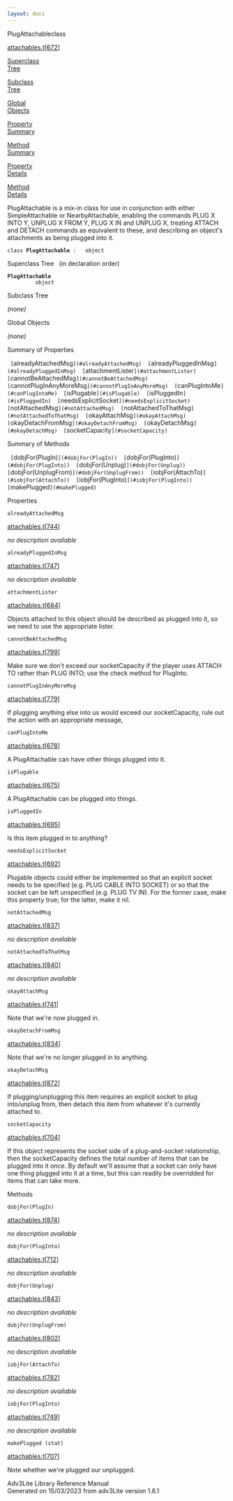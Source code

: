 ```yaml
---
layout: docs
---
```

<span class="title">PlugAttachable</span><span class="type">class</span>

[attachables.t](../file/attachables.t.html)\[[672](../source/attachables.t.html#672)\]

[Superclass  
Tree](#_SuperClassTree_)

[Subclass  
Tree](#_SubClassTree_)

[Global  
Objects](#_ObjectSummary_)

[Property  
Summary](#_PropSummary_)

[Method  
Summary](#_MethodSummary_)

[Property  
Details](#_Properties_)

[Method  
Details](#_Methods_)



PlugAttachable is a mix-in class for use in conjunction with either
SimpleAttachable or NearbyAttachable, enabling the commands PLUG X INTO
Y, UNPLUG X FROM Y, PLUG X IN and UNPLUG X, treating ATTACH and DETACH
commands as equivalent to these, and describing an object's attachments
as being plugged into it.

`class `**`PlugAttachable`**` :   object`



<span id="_SuperClassTree_"></span>



<span class="hdln">Superclass Tree</span>   (in declaration order)



**`PlugAttachable`**  
`         object`  
<span id="_SubClassTree_"></span>



<span class="hdln">Subclass Tree</span>  



*(none)* <span id="_ObjectSummary_"></span>



<span class="hdln">Global Objects</span>  



*(none)* <span id="_PropSummary_"></span>



<span class="hdln">Summary of Properties</span>  



` [`alreadyAttachedMsg`](#alreadyAttachedMsg)  [`alreadyPluggedInMsg`](#alreadyPluggedInMsg)  [`attachmentLister`](#attachmentLister)  [`cannotBeAttachedMsg`](#cannotBeAttachedMsg)  [`cannotPlugInAnyMoreMsg`](#cannotPlugInAnyMoreMsg)  [`canPlugIntoMe`](#canPlugIntoMe)  [`isPlugable`](#isPlugable)  [`isPluggedIn`](#isPluggedIn)  [`needsExplicitSocket`](#needsExplicitSocket)  [`notAttachedMsg`](#notAttachedMsg)  [`notAttachedToThatMsg`](#notAttachedToThatMsg)  [`okayAttachMsg`](#okayAttachMsg)  [`okayDetachFromMsg`](#okayDetachFromMsg)  [`okayDetachMsg`](#okayDetachMsg)  [`socketCapacity`](#socketCapacity)  `

<span id="_MethodSummary_"></span>



<span class="hdln">Summary of Methods</span>  



` [`dobjFor(PlugIn)`](#dobjFor(PlugIn))  [`dobjFor(PlugInto)`](#dobjFor(PlugInto))  [`dobjFor(Unplug)`](#dobjFor(Unplug))  [`dobjFor(UnplugFrom)`](#dobjFor(UnplugFrom))  [`iobjFor(AttachTo)`](#iobjFor(AttachTo))  [`iobjFor(PlugInto)`](#iobjFor(PlugInto))  [`makePlugged`](#makePlugged)  `

<span id="_Properties_"></span>



<span class="hdln">Properties</span>  



<span id="alreadyAttachedMsg"></span>

`alreadyAttachedMsg`

[attachables.t](../file/attachables.t.html)\[[744](../source/attachables.t.html#744)\]



*no description available*



<span id="alreadyPluggedInMsg"></span>

`alreadyPluggedInMsg`

[attachables.t](../file/attachables.t.html)\[[747](../source/attachables.t.html#747)\]



*no description available*



<span id="attachmentLister"></span>

`attachmentLister`

[attachables.t](../file/attachables.t.html)\[[684](../source/attachables.t.html#684)\]



Objects attached to this object should be described as plugged into it,
so we need to use the appropriate lister.



<span id="cannotBeAttachedMsg"></span>

`cannotBeAttachedMsg`

[attachables.t](../file/attachables.t.html)\[[799](../source/attachables.t.html#799)\]



Make sure we don't exceed our socketCapacity if the player uses ATTACH
TO rather than PLUG INTO; use the check method for PlugInto.



<span id="cannotPlugInAnyMoreMsg"></span>

`cannotPlugInAnyMoreMsg`

[attachables.t](../file/attachables.t.html)\[[779](../source/attachables.t.html#779)\]



If plugging anything else into us would exceed our socketCapacity, rule
out the action with an appropriate message,



<span id="canPlugIntoMe"></span>

`canPlugIntoMe`

[attachables.t](../file/attachables.t.html)\[[678](../source/attachables.t.html#678)\]



A PlugAttachable can have other things plugged into it.



<span id="isPlugable"></span>

`isPlugable`

[attachables.t](../file/attachables.t.html)\[[675](../source/attachables.t.html#675)\]



A PlugAttachable can be plugged into things.



<span id="isPluggedIn"></span>

`isPluggedIn`

[attachables.t](../file/attachables.t.html)\[[695](../source/attachables.t.html#695)\]



Is this item plugged in to anything?



<span id="needsExplicitSocket"></span>

`needsExplicitSocket`

[attachables.t](../file/attachables.t.html)\[[692](../source/attachables.t.html#692)\]



Plugable objects could either be implemented so that an explicit socket
needs to be specified (e.g. PLUG CABLE INTO SOCKET) or so that the
socket can be left unspecified (e.g. PLUG TV IN). For the former case,
make this property true; for the latter, make it nil.



<span id="notAttachedMsg"></span>

`notAttachedMsg`

[attachables.t](../file/attachables.t.html)\[[837](../source/attachables.t.html#837)\]



*no description available*



<span id="notAttachedToThatMsg"></span>

`notAttachedToThatMsg`

[attachables.t](../file/attachables.t.html)\[[840](../source/attachables.t.html#840)\]



*no description available*



<span id="okayAttachMsg"></span>

`okayAttachMsg`

[attachables.t](../file/attachables.t.html)\[[741](../source/attachables.t.html#741)\]



Note that we're now plugged in.



<span id="okayDetachFromMsg"></span>

`okayDetachFromMsg`

[attachables.t](../file/attachables.t.html)\[[834](../source/attachables.t.html#834)\]



Note that we're no longer plugged in to anything.



<span id="okayDetachMsg"></span>

`okayDetachMsg`

[attachables.t](../file/attachables.t.html)\[[872](../source/attachables.t.html#872)\]



If plugging/unplugging this item requires an explicit socket to plug
into/unplug from, then detach this item from whatever it's currently
attached to.



<span id="socketCapacity"></span>

`socketCapacity`

[attachables.t](../file/attachables.t.html)\[[704](../source/attachables.t.html#704)\]



If this object represents the socket side of a plug-and-socket
relationship, then the socketCapacity defines the total number of items
that can be plugged into it once. By default we'll assume that a socket
can only have one thing plugged into it at a time, but this can readily
be overridded for items that can take more.



<span id="_Methods_"></span>



<span class="hdln">Methods</span>  



<span id="dobjFor(PlugIn)"></span>

`dobjFor(PlugIn)`

[attachables.t](../file/attachables.t.html)\[[874](../source/attachables.t.html#874)\]



*no description available*



<span id="dobjFor(PlugInto)"></span>

`dobjFor(PlugInto)`

[attachables.t](../file/attachables.t.html)\[[712](../source/attachables.t.html#712)\]



*no description available*



<span id="dobjFor(Unplug)"></span>

`dobjFor(Unplug)`

[attachables.t](../file/attachables.t.html)\[[843](../source/attachables.t.html#843)\]



*no description available*



<span id="dobjFor(UnplugFrom)"></span>

`dobjFor(UnplugFrom)`

[attachables.t](../file/attachables.t.html)\[[802](../source/attachables.t.html#802)\]



*no description available*



<span id="iobjFor(AttachTo)"></span>

`iobjFor(AttachTo)`

[attachables.t](../file/attachables.t.html)\[[782](../source/attachables.t.html#782)\]



*no description available*



<span id="iobjFor(PlugInto)"></span>

`iobjFor(PlugInto)`

[attachables.t](../file/attachables.t.html)\[[749](../source/attachables.t.html#749)\]



*no description available*



<span id="makePlugged"></span>

`makePlugged (stat)`

[attachables.t](../file/attachables.t.html)\[[707](../source/attachables.t.html#707)\]



Note whether we're plugged our unplugged.





Adv3Lite Library Reference Manual  
Generated on 15/03/2023 from adv3Lite version 1.6.1


